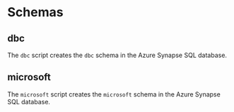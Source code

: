 # Schemas

## dbc
The `dbc` script creates the `dbc` schema in the Azure Synapse SQL database.

## microsoft
The `microsoft` script creates the `microsoft` schema in the Azure Synapse SQL database.
